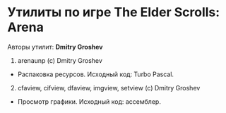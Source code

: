 ﻿# Утилиты по игре The Elder Scrolls: Arena

Авторы утилит: **Dmitry Groshev**

1. arenaunp (c) Dmitry Groshev
 * Распаковка ресурсов. Исходный код: Turbo Pascal.

2. cfaview, cifview, dfaview, imgview, setview (c) Dmitry Groshev
 * Просмотр графики. Исходный код: ассемблер.